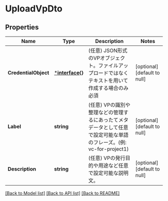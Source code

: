 # UploadVpDto

## Properties
Name | Type | Description | Notes
------------ | ------------- | ------------- | -------------
**CredentialObject** | [***interface{}**](interface{}.md) | (任意) JSON形式のVPオブジェクト。ファイルアップロードではなくテキストを用いて作成する場合のみ必須 | [optional] [default to null]
**Label** | **string** | (任意) VPの識別や整理などの管理するにあったてメタデータとして任意で設定可能な単語のフレーズ。(例: vc-for-project1) | [optional] [default to null]
**Description** | **string** | (任意) VPの発行目的や用途など任意で設定可能な説明文。 | [optional] [default to null]

[[Back to Model list]](../README.md#documentation-for-models) [[Back to API list]](../README.md#documentation-for-api-endpoints) [[Back to README]](../README.md)

